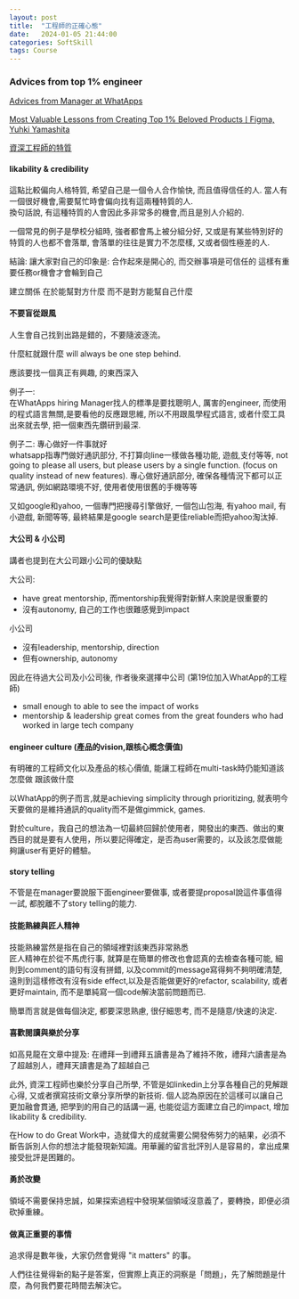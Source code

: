 ```yaml
---
layout: post
title:  "工程師的正確心態"
date:   2024-01-05 21:44:00
categories: SoftSkill
tags: Course
---
```


### Advices from top 1% engineer

[Advices from Manager at WhatApps](https://www.youtube.com/watch?v=2JmfDKOyQcI)<br />

[Most Valuable Lessons from Creating Top 1% Beloved ProductsㅣFigma, Yuhki Yamashita
](https://www.youtube.com/watch?v=WeNnc3_xn2A)

[資深工程師的特質](https://kaochenlong.com/2023/10/04/from-junior-to-senior-developer.html)

#### likability & credibility

這點比較偏向人格特質, 希望自己是一個令人合作愉快, 而且值得信任的人. 當人有一個很好機會,需要幫忙時會偏向找有這兩種特質的人.<br />
換句話說, 有這種特質的人會因此多非常多的機會,而且是別人介紹的.

一個常見的例子是學校分組時, 強者都會馬上被分組分好, 又或是有某些特別好的特質的人也都不會落單, 會落單的往往是實力不怎麼樣, 又或者個性極差的人.

結論: 讓大家對自己的印象是: 合作起來是開心的, 而交辦事項是可信任的 這樣有重要任務or機會才會輪到自己

建立關係 在於能幫對方什麼 而不是對方能幫自己什麼

#### 不要盲從跟風

人生會自己找到出路是錯的，不要隨波逐流。

什麼紅就跟什麼 will always be one step behind.

應該要找一個真正有興趣, 的東西深入

例子一: <br />
在WhatApps hiring Manager找人的標準是要找聰明人, 厲害的engineer, 而使用的程式語言無關,是要看他的反應跟思維, 所以不用跟風學程式語言, 或者什麼工具出來就去學, 把一個東西先鑽研到最深.

例子二: 專心做好一件事就好<br />
whatsapp指專門做好通訊部分, 不打算向line一樣做各種功能, 遊戲,支付等等, not going to please all users, but please users by a single function. (focus on quality instead of new features). 專心做好通訊部分, 確保各種情況下都可以正常通訊, 例如網路環境不好, 使用者使用很舊的手機等等<br />

又如google和yahoo, 一個專門把搜尋引擎做好, 一個包山包海, 有yahoo mail, 有小遊戲, 新聞等等, 最終結果是google search是更佳reliable而把yahoo淘汰掉.

#### 大公司 & 小公司

講者也提到在大公司跟小公司的優缺點

大公司:<br />
- have great mentorship, 而mentorship我覺得對新鮮人來說是很重要的
- 沒有autonomy, 自己的工作也很難感覺到impact

小公司<br />
- 沒有leadership, mentorship, direction
- 但有ownership, autonomy 

因此在待過大公司及小公司後, 作者後來選擇中公司 (第19位加入WhatApp的工程師)
- small enough to able to see the impact of works
- mentorship & leadership great comes from the great founders who had worked in large tech company

#### engineer culture (產品的vision,跟核心概念價值)

有明確的工程師文化以及產品的核心價值, 能讓工程師在multi-task時仍能知道該怎麼做 跟該做什麼

以ＷhatApp的例子而言,就是achieving simplicity through prioritizing, 就表明今天要做的是維持通訊的quality而不是做gimmick, games.

對於culture，我自己的想法為一切最終回歸於使用者，開發出的東西、做出的東西目的就是要有人使用，所以要記得確定，是否為user需要的，以及該怎麼做能夠讓user有更好的體驗。

#### story telling

不管是在manager要說服下面engineer要做事, 或者要提proposal說這件事值得一試, 都脫離不了story telling的能力.

#### 技能熟練與匠人精神

技能熟練當然是指在自己的領域裡對該東西非常熟悉<br />
匠人精神在於從不馬虎行事, 就算是在簡單的修改也會認真的去檢查各種可能, 細則到comment的語句有沒有拼錯, 以及commit的message寫得夠不夠明確清楚, 遠則到這樣修改有沒有side effect,以及是否能做更好的refactor, scalability, 或者更好maintain, 而不是單純寫一個code解決當前問題而已.<br />

簡單而言就是做每個決定, 都要深思熟慮, 很仔細思考, 而不是隨意/快速的決定.

#### 喜歡閱讀與樂於分享

如高見龍在文章中提及: 在禮拜一到禮拜五讀書是為了維持不敗，禮拜六讀書是為了超越別人，禮拜天讀書是為了超越自己

此外, 資深工程師也樂於分享自己所學, 不管是如linkedin上分享各種自己的見解跟心得, 又或者撰寫技術文章分享所學的新技術. 個人認為原因在於這樣可以讓自己更加融會貫通, 把學到的用自己的話講一遍, 也能從這方面建立自己的impact, 增加likability & credibility.

在How to do Great Work中，造就偉大的成就需要公開發佈努力的結果，必須不斷告訴別人你的想法才能發現新知識。用華麗的留言批評別人是容易的，拿出成果接受批評是困難的。

#### 勇於改變

領域不需要保持忠誠，如果探索過程中發現某個領域沒意義了，要轉換，即便必須砍掉重練。

#### 做真正重要的事情

追求得是數年後，大家仍然會覺得 "it matters" 的事。

人們往往覺得新的點子是答案，但實際上真正的洞察是「問題」，先了解問題是什麼，為何我們要花時間去解決它。